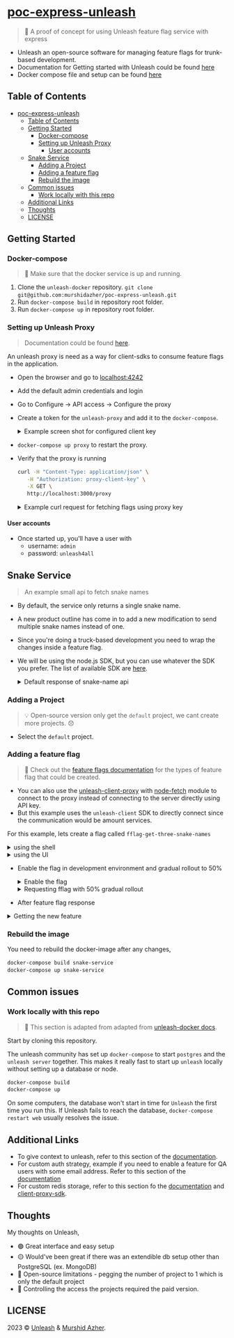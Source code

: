 # [poc-express-unleash](https://github.com/murshidazher/poc-express-unleash)

> 🚀 A proof of concept for using Unleash feature flag service with express

- Unleash an open-source software for managing feature flags for trunk-based development.
- Documentation for Getting started with Unleash could be found [here](https://docs.getunleash.io/reference/deploy/getting-started)
- Docker compose file and setup can be found [here](https://github.com/Unleash/unleash-docker)

## Table of Contents

- [poc-express-unleash](#poc-express-unleash)
  - [Table of Contents](#table-of-contents)
  - [Getting Started](#getting-started)
    - [Docker-compose](#docker-compose)
    - [Setting up Unleash Proxy](#setting-up-unleash-proxy)
      - [User accounts](#user-accounts)
  - [Snake Service](#snake-service)
    - [Adding a Project](#adding-a-project)
    - [Adding a feature flag](#adding-a-feature-flag)
    - [Rebuild the image](#rebuild-the-image)
  - [Common issues](#common-issues)
    - [Work locally with this repo](#work-locally-with-this-repo)
  - [Additional Links](#additional-links)
  - [Thoughts](#thoughts)
  - [LICENSE](#license)

## Getting Started

### Docker-compose

> 🐳 Make sure that the docker service is up and running.

1. Clone the `unleash-docker` repository. `git clone git@github.com:murshidazher/poc-express-unleash.git`
2. Run `docker-compose build` in repository root folder.
3. Run `docker-compose up` in repository root folder.

### Setting up Unleash Proxy

> Documentation could be found [here](https://docs.getunleash.io/how-to/how-to-run-the-unleash-proxy).

An unleash proxy is need as a way for client-sdks to consume feature flags in the application.

- Open the browser and go to [localhost:4242](http://127.0.0.1:4242)
- Add the default admin credentials and login
- Go to Configure -> API access -> Configure the proxy
- Create a token for the `unleash-proxy` and add it to the `docker-compose`.
  <details>
    <summary>Example screen shot for configured client key</summary>
    <img src="./docs/img/configure-proxy-client-token.png" style="width: 600px;">
  </details>

- `docker-compose up proxy` to restart the proxy.
- Verify that the proxy is running

  ```sh
  curl -H "Content-Type: application/json" \
     -H "Authorization: proxy-client-key" \
     -X GET \
     http://localhost:3000/proxy
  ```

  <details>
    <summary>Example curl request for fetching flags using proxy key</summary>
    <img src="./docs/img/curl-for-flags-proxy.png" style="width: 600px;">
  </details>

#### User accounts

- Once started up, you'll have a user with
  - username: `admin`
  - password: `unleash4all`

## Snake Service

> An example small api to fetch snake names

- By default, the service only returns a single snake name.
- A new product outline has come in to add a new modification to send multiple snake names instead of one.
- Since you're doing a truck-based development you need to wrap the changes inside a feature flag.
- We will be using the node.js SDK, but you can use whatever the SDK you prefer. The list of available SDK are [here](https://docs.getunleash.io/reference/sdks#official-sdks).

  <details>
    <summary>Default response of snake-name api</summary>
      <img src="./docs/img/before-feature-flag-response.png" style="width: 600px;">
  </details>

### Adding a Project

> 💡 Open-source version only get the `default` project, we cant create more projects. 😞

- Select the `default` project.

### Adding a feature flag

> 🎏 Check out the [feature flags documentation](https://docs.getunleash.io/reference/feature-toggle-types#feature-toggle-types) for the types of feature flag that could be created.

- You can also use the [unleash-client-proxy](https://www.npmjs.com/package/unleash-proxy-client) with [node-fetch](https://www.npmjs.com/package/node-fetch/v/2.6.1) module to connect to the proxy instead of connecting to the server directly using API key.
- But this example uses the `unleash-client` SDK to directly connect since the communication would be amount services.

For this example, lets create a flag called `fflag-get-three-snake-names`
  <details>
    <summary>using the shell</summary>
      ```sh
        curl --location --request POST 'http://localhost:3000/api/admin/projects/default/features' \
          --header 'Authorization: proxy-client-key' \
          --header 'Content-Type: application/json' \
          --data-raw '{
        "type": "operational",
        "name": "fflag-get-three-snake-names",
        "description": "PO - Return three random snake names instead of a single snake name in response",
        "impressionData": true
      }'
     ```
  </details>

  <details>
    <summary>using the UI</summary>
      <img src="./docs/img/create-three-names-fflag.png" style="width: 600px;">
      <img src="./docs/img/environment-for-flag.png.png" style="width: 600px;">
  </details>

- Enable the flag in development environment and gradual rollout to 50%

  <details>
    <summary>Enable the flag</summary>
      <img src="./docs/img/enable-the-flag-in-development.png" style="width: 600px;">
  </details>

  <details>
    <summary>Requesting fflag with 50% gradual rollout</summary>
      <img src="./docs/img/fflag-with-50-percentage-rollout.png" style="width: 600px;">
  </details>

- After feature flag response

<details>
    <summary>Getting the new feature</summary>
      <img src="./docs/img/after-feature-flag-response.png" style="width: 600px;">
      <img src="./docs/img/after-rollout-metrics.png" style="width: 600px;">
      <img src="./docs/img/rollout-metrics.png" style="width: 600px;">
  </details>

### Rebuild the image

You need to rebuild the docker-image after any changes,

```sh
docker-compose build snake-service
docker-compose up snake-service
```

## Common issues

### Work locally with this repo

> 🌟 This section is adapted from adapted from [unleash-docker docs](https://github.com/murshidazher/unleash-docker#work-locally-with-this-repo).

Start by cloning this repository.

The unleash community has set up `docker-compose` to start `postgres` and the `unleash server` together. This makes it really fast to start up `unleash` locally without setting up a database or node.

```sh
docker-compose build
docker-compose up
```

On some computers, the database won't start in time for `Unleash` the first time you run this.
If Unleash fails to reach the database, `docker-compose restart web` usually resolves the issue.

## Additional Links

- To give context to unleash, refer to this section of the [documentation](https://docs.getunleash.io/reference/sdks/node#unleash-context).
- For custom auth strategy, example if you need to enable a feature for QA users with some email address. Refer to this section of the [documentation](https://docs.getunleash.io/reference/sdks/node#custom-strategies)
- For custom redis storage, refer to this section fo the [documentation](https://docs.getunleash.io/reference/sdks/node#custom-store-provider) and [client-proxy-sdk](https://github.com/unleash/unleash-proxy-client-js#custom-store).

## Thoughts

My thoughts on Unleash,

- 🟢 Great interface and easy setup
- 🟡 Would've been great if there was an extendible db setup other than PostgreSQL (ex. MongoDB)
- 🔴 Open-source limitations - pegging the number of project to 1 which is only the default project
- 🔴 Controlling the access the projects required the paid version.

## LICENSE

2023 &copy; [Unleash](https://github.com/Unleash/unleash-docker/blob/main/LICENSE.md) & [Murshid Azher](./LICENSE).
